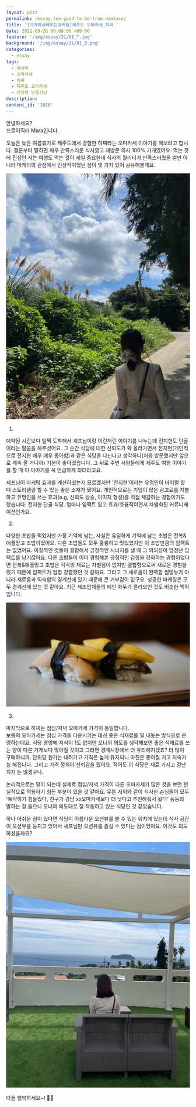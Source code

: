 ```yaml
---
layout: post
permalink: /essay-too-good-to-be-true-omakase/
title: '[가게에서배우는마케팅]제주도 오마카세_하찌 '
date: 2021-09-26 00:00:00 +09:00
feature: '/img/essay/21/01_T.jpg'
background: '/img/essay/21/01_B.png'
categories:
  - essay
tags:
  - 에세이
  - 오마카세
  - 하찌
  - 제주도 오마카세
  - 전지현 단골식당
description: 
content_id: '1020'
---
```


안녕하세요?<br>프로이직러 Mara입니다.

오늘은 늦은 여름휴가로 제주도에서 경험한 하찌라는 오마카세 이야기를 해보려고 합니다. 결론부터 말하면 매우 만족스러운 식사였고 재방문 의사 100% 가게였어요. 먹는 것에 진심인 저는 여행도 먹는 것이 제일 중요한데 식사의 퀄리티가 만족스러웠을 뿐만 아니라 마케터의 관점에서 인상적이었던 점이 몇 가지 있어 공유해볼게요.

![이미지1](/img/essay/21/0.jpg)

1. 

예약된 시간보다 일찍 도착해서 셰프님이랑 이런저런 이야기를 나누는데 전지현도 단골이라는 말씀을 해주셨어요. 그 순간 식당에 대한 신뢰도가 확 올라가면서 전지현(개인적으로 전지현 배우 매우 좋아함)과 같은 식당을 다닌다고 생각하니(처음 방문했지만 앞으로 계속 올 거니까) 기분이 좋아졌습니다. 그 뒤로 주변 사람들에게 제주도 여행 이야기를 할 때 이 이야기를 꼭 언급하게 되더라고요. 

셰프님이 마케팅 효과를 계산하셨는지 모르겠지만 '전지현'이라는 유명인이 바이럴 할 때 스토리텔링 할 수 있는 좋은 소재가 됐어요. 개인적으로는 기업이 많은 광고료를 지불하고 유명인을 쓰는 효과(e.g, 신뢰도 상승, 이미지 형성)를 직접 체감하는 경험이기도 했습니다. 전지현 단골 식당. 얼마나 임팩트 있고 효과/효율적이면서 차별화된 커뮤니케이션인가요. 

2. 

다양한 초밥을 먹었지만 가장 기억에 남는, 사실은 유일하게 기억에 남는 초밥은 전복&애플망고 초밥이었어요. 다른 초밥들도 모두 훌륭하고 맛있었지만 이 초밥만큼의 임팩트는 없었어요. 이질적인 것들이 결합해서 긍정적인 시너지를 낼 때 그 의외성이 엄청난 임팩트를 남기잖아요. 다른 초밥들이 이미 경험해본 긍정적인 감정을 강화하는 경험이었다면 전복&애플망고 초밥은 각각의 재료는 차별점이 없지만 결합함으로써 새로운 경험을 줬기 때문에 임팩트가 엄청 강렬했던 것 같아요. 그리고 그 새로움이 완벽함 썸띵뉴가 아니라 새로움과 익숙함의 경계선에 있기 때문에 큰 거부감이 없구요. 성공한 마케팅은 모두 경계선에 있는 것 같아요. 최근 제조업체들의 메인 화두가 콜라보인 것도 비슷한 맥락입니다.

![이미지1](/img/essay/21/1.jpg)

3. 

마지막으로 하찌는 점심/저녁 오마카세 가격이 동일합니다.<br>
보통의 오마카세는 점심 가격을 다운시키는 대신 좋은 식재료를 덜 내놓는 방식으로 운영하는데요. 식당 경영에 지식이 1도 없지만 오너의 의도를 생각해보면 좋은 식재료를 쓰는 양이 다른 가게보다 많아질 것이고 그러면 경매시장에서 더 유리해지겠죠? 더 많이 구매하니까. 단위당 원가는 내려가고 가격은 높게 유지되니 마진은 좋아질 거고 지속가능 해집니다. 그리고 가격 정책이 신뢰감을 줬어요. 적어도 이 식당은 재료 가지고 장난치지 는 않겠구나.

논리적으로는 말이 되는데 실제로 점심/저녁 가격이 다른 오마카세가 많은 것을 보면 현실적으로 적용하기 힘든 부분이 있을 것 같아요. 무튼 저희와 같이 식사한 손님들이 모두 '예약하기 힘들었다, 친구가 강남 xx오마카세보다 더 낫다고 추천해줘서 왔다' 등등의 말하는 걸 들으니 오너의 의도대로 잘 작동하고 있는 식당인 것 같았습니다.

하나 아쉬운 점이 있다면 식당이 아름다운 오션뷰를 볼 수 있는 위치에 있는데 식사 공간이 오션뷰를 등지고 있어서 셰프님만 오션뷰를 즐길 수 있다는 점이었어요. 이것도 의도하셨을까요?

![이미지3](/img/essay/21/2.jpg)

다들 행복하세요~! 🙋‍♀️